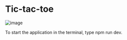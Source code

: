 # Tic-tac-toe

![image](https://github.com/user-attachments/assets/689027d7-508f-468a-871f-68fe5661f7dd)

To start the application in the terminal, type npm run dev.

